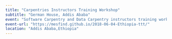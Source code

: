 ```yaml
---
title: "Carpentries Instructors Training Workshop"
subtitle: "German House, Addis Ababa"
event: "Software Carpentry and Data Carpentry instructors training workshops in Ethiopia"
event-url: "https://mesfind.github.io/2018-06-04-Ethiopia-ttt/"
location: "Addis Ababa,Ethiopia"
---
```

